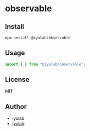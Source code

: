 # observable

## Install
```bash
npm install @iyulab/observable
```

## Usage
```js
import { } from "@iyulab/observable";
```

## License
MIT

## Author
- iyulab
- [iyulab](https://www.iyulab.com)